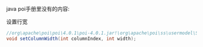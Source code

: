 java poi手册里没有的内容:



设置行宽 

```java
//org\apache\poi\poi\4.0.1\poi-4.0.1.jar!\org\apache\poi\ss\usermodel\Sheet.class
void setColumnWidth(int columnIndex, int width);
```

